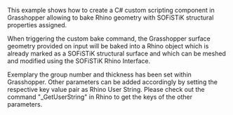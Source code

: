 This example shows how to create a C# custom scripting component in Grasshopper allowing to bake Rhino geometry with SOFiSTiK structural properties assigned.

When triggering the custom bake command, the Grasshopper surface geometry provided on input will be baked into a Rhino object
which is already marked as a SOFiSTiK structural surface and which can be meshed and modified using the SOFiSTiK Rhino Interface.

Exemplary the group number and thickness has been set within Grasshopper.
Other parameters can be added accordingly by setting the respective key value pair as Rhino User String.
Please check out the command "_GetUserString" in Rhino to get the keys of the other parameters.


